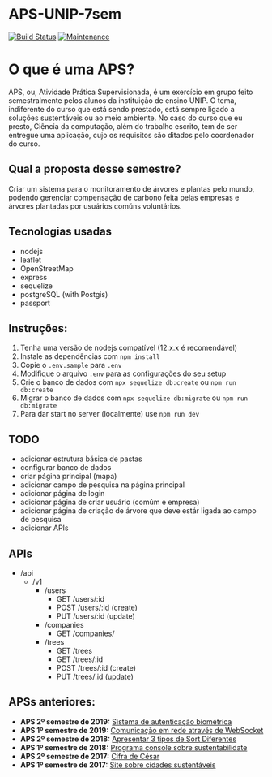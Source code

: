# APS-UNIP-7sem

[![Build Status](https://travis-ci.com/ogabriel/APS-UNIP-7sem.svg?branch=master)](https://travis-ci.com/ogabriel/APS-UNIP-7sem)
[![Maintenance](https://img.shields.io/badge/Maintained%3F-yes-green.svg)](https://GitHub.com/Naereen/StrapDown.js/graphs/commit-activity)

# O que é uma APS?

APS, ou, Atividade Prática Supervisionada, é um exercício em grupo feito semestralmente pelos alunos da instituição de ensino UNIP. O tema, indiferente do curso que está sendo prestado, está sempre ligado a soluções sustentáveis ou ao meio ambiente.
No caso do curso que eu presto, Ciência da computação, além do trabalho escrito, tem de ser entregue uma aplicação, cujo os requisitos são ditados pelo coordenador do curso.

## Qual a proposta desse semestre?

Criar um sistema para o monitoramento de árvores e plantas pelo mundo, podendo gerenciar compensação de carbono feita pelas empresas e árvores plantadas por usuários comúns voluntários.

## Tecnologias usadas

- nodejs
- leaflet
- OpenStreetMap
- express
- sequelize
- postgreSQL (with Postgis)
- passport

## Instruções:

1. Tenha uma versão de nodejs compatível (12.x.x é recomendável)
2. Instale as dependências com `npm install`
3. Copie o `.env.sample` para `.env`
4. Modifique o arquivo `.env` para as configurações do seu setup
5. Crie o banco de dados com `npx sequelize db:create` ou `npm run db:create`
6. Migrar o banco de dados com `npx sequelize db:migrate` ou `npm run db:migrate`
7. Para dar start no server (localmente) use `npm run dev`

## TODO

- adicionar estrutura básica de pastas
- configurar banco de dados
- criar página principal (mapa)
- adicionar campo de pesquisa na página principal
- adicionar página de login
- adicionar página de criar usuário (comúm e empresa)
- adicionar página de criação de árvore que deve estár ligada ao campo de pesquisa
- adicionar APIs

## APIs

- /api
  - /v1
    - /users
      - GET /users/:id
      - POST /users/:id (create)
      - PUT /users/:id (update)
    - /companies
      - GET /companies/
    - /trees
      - GET /trees
      - GET /trees/:id
      - POST /trees/:id (create)
      - PUT /trees/:id (update)

## APSs anteriores:

- **APS 2º semestre de 2019:** [Sistema de autenticação biométrica](https://github.com/ogabriel/APS-UNIP-6sem)
- **APS 1º semestre de 2019:** [Comunicação em rede através de WebSocket](https://github.com/ogabriel/APS-UNIP-5sem)
- **APS 2º semestre de 2018:** [Apresentar 3 tipos de Sort Diferentes](https://github.com/ogabriel/APS-UNIP-4sem)
- **APS 1º semestre de 2018:** [Programa console sobre sustentabilidate](https://github.com/ogabriel/APS-UNIP-3sem)
- **APS 2º semestre de 2017:** [Cifra de César](https://github.com/ogabriel/APS-UNIP-2sem)
- **APS 1º semestre de 2017:** [Site sobre cidades sustentáveis](https://github.com/ogabriel/APS-UNIP-1sem)
